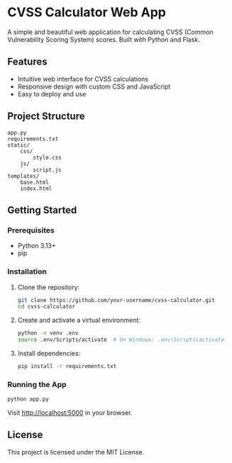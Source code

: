 # CVSS Calculator Web App

A simple and beautiful web application for calculating CVSS (Common Vulnerability Scoring System) scores. Built with Python and Flask.

## Features

- Intuitive web interface for CVSS calculations
- Responsive design with custom CSS and JavaScript
- Easy to deploy and use

## Project Structure

```
app.py
requirements.txt
static/
    css/
        style.css
    js/
        script.js
templates/
    base.html
    index.html
```

## Getting Started

### Prerequisites

- Python 3.13+
- pip

### Installation

1. Clone the repository:
    ```sh
    git clone https://github.com/your-username/cvss-calculator.git
    cd cvss-calculator
    ```

2. Create and activate a virtual environment:
    ```sh
    python -m venv .env
    source .env/Scripts/activate  # On Windows: .env\Scripts\activate
    ```

3. Install dependencies:
    ```sh
    pip install -r requirements.txt
    ```

### Running the App

```sh
python app.py
```

Visit [http://localhost:5000](http://localhost:5000) in your browser.

## License

This project is licensed under the MIT License.